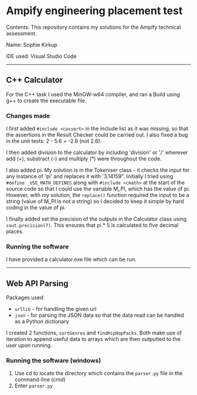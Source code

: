 # Ampify engineering placement test

Contents: This repository contains my solutions for the Ampify technical assessment.

Name: Sophie Kirkup

IDE used: Visual Studio Code


***

## C++ Calculator

For the C++ task I used the MinGW-w64 compiler, and ran a Build using g++ to create the executable file.


### Changes made

I first added `#include <cassert>` in the include list as it was missing, so that the assertions in the Result Checker could be carried out. I also fixed a bug in the unit tests: 2 - 5.6 = -2.6 (not 2.6).

I then added division to the calculator by including 'division' or '/' wherever add (+), substract (-) and multiply (*) were throughout the code.

I also added pi. My solution is in the Tokeniser class - it checks the input for any instance of 'pi' and replaces it with '3.14159". Initially I tried using `#define _USE_MATH_DEFINES` along with `#include <cmath>` at the start of the source code so that I could use the variable M_PI, which has the value of pi. However, with my solution, the `replace()` function required the input to be a string (value of M_PI is not a string) so I decided to keep it simple by hard coding in the value of pi.

I finally added set the precision of the outputs in the Calculator class using `cout.precision(7)`. This ensures that pi * 5 is calculated to five decimal places.


### Running the software
I have provided a calculator.exe file which can be run.


***

## Web API Parsing

Packages used:
* `urllib` - for handling the given url
* `json` - for parsing the JSON data so that the data read can be handled as a Python dictionary

I created 2 functions, `sortGenres` and `findHipHopPacks`. Both make use of iteration to append useful data to arrays which are then outputted to the user upon running. 

### Running the software (windows)

1. Use cd to locate the directory which contains the `parser.py` file in the command-line (cmd)
2. Enter `parser.py` 